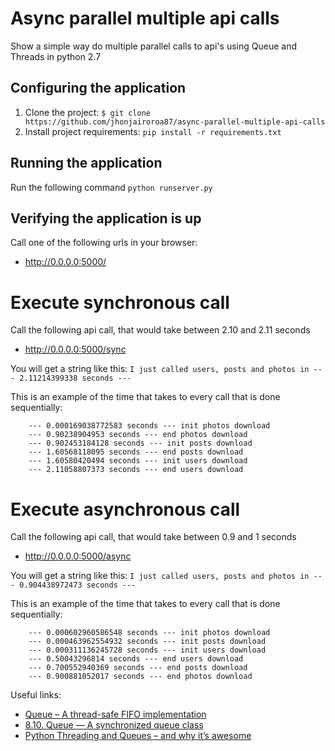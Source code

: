 # Async parallel multiple api calls
Show a simple way do multiple parallel calls to api's using Queue and Threads in python  2.7

## Configuring the application

1. Clone the project:
`$ git clone https://github.com/jhonjairoroa87/async-parallel-multiple-api-calls`
2. Install project requirements:
`pip install -r requirements.txt`

## Running the application
Run the following command
`python runserver.py`

## Verifying the application is up
Call one of the following urls in your browser:
 - http://0.0.0.0:5000/
 
# Execute synchronous call
Call the following api call, that would take between 2.10 and 2.11 seconds
 - http://0.0.0.0:5000/sync
 
You will get a string like this:
`I just called users, posts and photos in --- 2.11214399338 seconds ---`
 
This is an example of the time that takes to every call that is done sequentially:
```
    --- 0.000169038772583 seconds --- init photos download
    --- 0.90238904953 seconds --- end photos download
    --- 0.902453184128 seconds --- init posts download
    --- 1.60568118095 seconds --- end posts download
    --- 1.60580420494 seconds --- init users download
    --- 2.11058807373 seconds --- end users download
```

   

# Execute asynchronous call
Call the following api call, that would take between 0.9 and 1 seconds
 
 - http://0.0.0.0:5000/async
 
You will get a string like this:
`I just called users, posts and photos in --- 0.904438972473 seconds ---`
 
This is an example of the time that takes to every call that is done sequentially:
```
    --- 0.000602960586548 seconds --- init photos download
    --- 0.000463962554932 seconds --- init posts download
    --- 0.000311136245728 seconds --- init users download
    --- 0.50043296814 seconds --- end users download
    --- 0.700552940369 seconds --- end posts download
    --- 0.900881052017 seconds --- end photos download
```

Useful links:
 - [Queue – A thread-safe FIFO implementation](https://pymotw.com/2/Queue/)
 - [8.10. Queue — A synchronized queue class](https://docs.python.org/2.7/library/queue.html#Queue.Queue.join)
 - [Python Threading and Queues – and why it’s awesome](http://lonelycode.com/2011/02/04/python-threading-and-queues-and-why-its-awesome/)